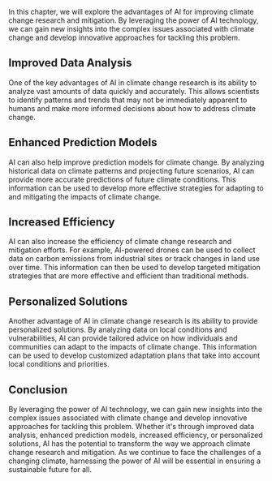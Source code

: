 
In this chapter, we will explore the advantages of AI for improving climate change research and mitigation. By leveraging the power of AI technology, we can gain new insights into the complex issues associated with climate change and develop innovative approaches for tackling this problem.

Improved Data Analysis
----------------------

One of the key advantages of AI in climate change research is its ability to analyze vast amounts of data quickly and accurately. This allows scientists to identify patterns and trends that may not be immediately apparent to humans and make more informed decisions about how to address climate change.

Enhanced Prediction Models
--------------------------

AI can also help improve prediction models for climate change. By analyzing historical data on climate patterns and projecting future scenarios, AI can provide more accurate predictions of future climate conditions. This information can be used to develop more effective strategies for adapting to and mitigating the impacts of climate change.

Increased Efficiency
--------------------

AI can also increase the efficiency of climate change research and mitigation efforts. For example, AI-powered drones can be used to collect data on carbon emissions from industrial sites or track changes in land use over time. This information can then be used to develop targeted mitigation strategies that are more effective and efficient than traditional methods.

Personalized Solutions
----------------------

Another advantage of AI in climate change research is its ability to provide personalized solutions. By analyzing data on local conditions and vulnerabilities, AI can provide tailored advice on how individuals and communities can adapt to the impacts of climate change. This information can be used to develop customized adaptation plans that take into account local conditions and priorities.

Conclusion
----------

By leveraging the power of AI technology, we can gain new insights into the complex issues associated with climate change and develop innovative approaches for tackling this problem. Whether it's through improved data analysis, enhanced prediction models, increased efficiency, or personalized solutions, AI has the potential to transform the way we approach climate change research and mitigation. As we continue to face the challenges of a changing climate, harnessing the power of AI will be essential in ensuring a sustainable future for all.
